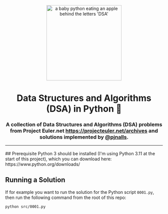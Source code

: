 <div align="center">
    <img 
        alt="a baby python eating an apple behind the letters 'DSA'" 
        src="logo.avif"
        width="240px"
    />
</div>
<h1 align="center">
    Data Structures and Algorithms<br/>
    (DSA) in Python 🐍
</h1>
<h3 align="center">
A collection of Data Structures and Algorithms (DSA) problems from Project Euler.net <a href="https://projecteuler.net/archives" target="_blank"rel="noopener noreferrer">https://projecteuler.net/archives</a> and solutions implemented by <a href="https://github/pjnalls" target="_blank"rel="noopener noreferrer">@pjnalls</a>.
<hr>
</h3>
## Prerequisite
Python 3 should be installed (I'm using Python 3.11 at the start of this project), which you can download here: https://www.python.org/downloads/

## Running a Solution
If for example you want to run the solution for the Python script `0001.py`, then run the following command from the root of this repo:
```bash
python src/0001.py
```